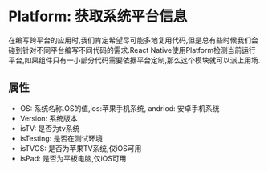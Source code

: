 # Platform: 获取系统平台信息

在编写跨平台的应用时,我们肯定希望尽可能多地复用代码,但是总有些时候我们会碰到针对不同平台编写不同代码的需求.React Native使用Platform检测当前运行平台,如果组件只有一小部分代码需要依据平台定制,那么这个模块就可以派上用场.

## 属性

* OS: 系统名称.OS的值,ios:苹果手机系统, andriod: 安卓手机系统
* Version: 系统版本
* isTV: 是否为tv系统
* isTesting: 是否在测试环境
* isTVOS: 是否为苹果TV系统,仅iOS可用
* isPad: 是否为平板电脑,仅iOS可用
